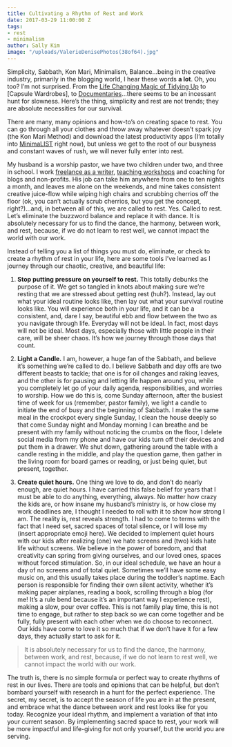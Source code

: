 ```yaml
---
title: Cultivating a Rhythm of Rest and Work
date: 2017-03-29 11:00:00 Z
tags:
- rest
- minimalism
author: Sally Kim
image: "/uploads/ValerieDenisePhotos(38of64).jpg"
---
```


Simplicity, Sabbath, Kon Mari, Minimalism, Balance...being in the creative industry, primarily in the blogging world, I hear these words **a lot**. Oh, you too? I’m not surprised. From the [Life Changing Magic of Tidying Up](https://www.amazon.com/Life-Changing-Magic-Tidying-Decluttering-Organizing/dp/1607747308/ref=sr_1_1?ie=UTF8&qid=1489519329&sr=8-1&keywords=life+changing+magic+of+tidying+up) to [Capsule Wardrobes], to [Documentaries](https://minimalismfilm.com)...there seems to be an incessant hunt for slowness. Here’s the thing, simplicity and rest are not trends; they are absolute necessities for our survival. <!--more-->

There are many, many opinions and how-to’s on creating space to rest. You can go through all your clothes and throw away whatever doesn’t spark joy (the Kon Mari Method) and download the latest productivity apps (I’m totally into [MinimaLIST](https://itunes.apple.com/us/app/minimalist-task-reminder-to-do-list/id993066159?mt=8) right now), but unless we get to the root of our busyness and constant waves of rush, we will never fully enter into rest.
 
My husband is a worship pastor, we have two children under two, and three in school. I work [freelance as a writer](https://lettersfromamister.com/what-i-do-i-write/), [teaching workshops](https://heritage-mercantile-co.myshopify.com/collections/events) and coaching for blogs and non-profits. His job can take him anywhere from one to ten nights a month, and leaves me alone on the weekends, and mine takes consistent creative juice-flow while wiping high chairs and scrubbing cherrios off the floor (ok, you can’t actually scrub cherrios, but you get the concept, right?)...and, in between all of this, we are called to rest. Yes. Called to rest. Let’s eliminate the buzzword balance and replace it with dance. It is absolutely necessary for us to find the dance, the harmony, between work, and rest, because, if we do not learn to rest well, we cannot impact the world with our work.
 
Instead of telling you a list of things you must do, eliminate, or check to create a rhythm of rest in your life, here are some tools I’ve learned as I journey through our chaotic, creative, and beautiful life: 

1. **Stop putting pressure on yourself to rest.** This totally debunks the purpose of it. We get so tangled in knots about making sure we’re resting that we are stressed about getting rest (huh?). Instead, lay out what your ideal routine looks like, then lay out what your survival routine looks like. You will experience both in your life, and it can be a consistent, and, dare I say, beautiful ebb and flow between the two as you navigate through life. Everyday will not be ideal. In fact, most days will not be ideal. Most days, especially those with little people in their care, will be sheer chaos. It’s how we journey through those days that count.

2. **Light a Candle.** I am, however, a huge fan of the Sabbath, and believe it’s something we’re called to do. I believe Sabbath and day offs are two different beasts to tackle; that one is for oil changes and raking leaves, and the other is for pausing and letting life happen around you, while you completely let go of your daily agenda, responsibilities, and worries to worship. How we do this is, come Sunday afternoon, after the busiest time of week for us (remember, pastor family), we light a candle to initiate the end of busy and the beginning of Sabbath. I make the same meal in the crockpot every single Sunday, I clean the house deeply so that come Sunday night and Monday morning I can breathe and be present with my family without noticing the crumbs on the floor, I delete social media from my phone and have our kids turn off their devices and put them in a drawer. We shut down, gathering around the table with a candle resting in the middle, and play the question game, then gather in the living room for board games or reading, or just being quiet, but present, together. 

3. **Create quiet hours.** One thing we love to do, and don’t do nearly enough, are quiet hours. I have carried this false belief for years that I must be able to do anything, everything, always. No matter how crazy the kids are, or how insane my husband’s ministry is, or how close my work deadlines are, I thought I needed to roll with it to show how strong I am. The reality is, rest reveals strength. I had to come to terms with the fact that I need set, sacred spaces of total silence, or I will lose my (insert appropriate emoji here). We decided to implement quiet hours with our kids after realizing (one) we hate screens and (two) kids hate life without screens. We believe in the power of boredom, and that creativity can spring from giving ourselves, and our loved ones, spaces without forced stimulation. So, in our ideal schedule, we have an hour a day of no screens and of total quiet. Sometimes we’ll have some easy music on, and this usually takes place during the toddler’s naptime. Each person is responsible for finding their own silent activity, whether it’s making paper airplanes, reading a book, scrolling through a blog (for me! It’s a rule bend because it’s an important way I experience rest), making a slow, pour over coffee. This is not family play time, this is not time to engage, but rather to step back so we can come together and be fully, fully present with each other when we do choose to reconnect. Our kids have come to love it so much that if we don’t have it for a few days, they actually start to ask for it. 

> It is absolutely necessary for us to find the dance, the harmony, between work, and rest, because, if we do not learn to rest well, we cannot impact the world with our work.

The truth is, there is no simple formula or perfect way to create rhythms of rest in our lives. There are tools and opinions that can be helpful, but don’t bombard yourself with research in a hunt for the perfect experience. The secret, my secret, is to accept the season of life you are in at the present, and embrace what the dance between work and rest looks like for you today. Recognize your ideal rhythm, and implement a variation of that into your current season. By implementing sacred space to rest, your work will be more impactful and life-giving for not only yourself, but the world you are serving. 